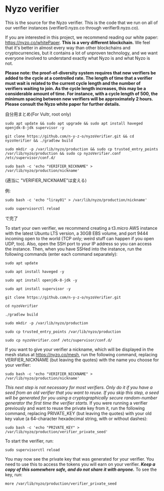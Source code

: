 # Nyzo verifier

This is the source for the Nyzo verifier. This is the code that we run on all of our verifier instances (verifier0.nyzo.co through verifier9.nyzo.co).

If you are interested in this project, we recommend reading our white paper: https://nyzo.co/whitePaper. **This is a very different blockchain.** We feel that it's better in almost every way than other blockchains and cryptocurrencies, but it contains a lot of unproven technology, and we want everyone involved to understand exactly what Nyzo is and what Nyzo is not.

**Please note: the proof-of-diversity system requires that new verifiers be added to the cycle at a controlled rate. The length of time that a verifier must wait is related to the current cycle length and the number of verifiers waiting to join. As the cycle length increases, this may be a considerable amount of time. For instance, with a cycle length of 500, the minimum spacing between new verifiers will be approximately 2 hours. Please consult the Nyzo white paper for further details.**

自分用まとめ(For Vultr, root only)

```
sudo apt update && sudo apt upgrade && sudo apt install haveged openjdk-8-jdk supervisor -y
```

```
git clone https://github.com/n-y-z-o/nyzoVerifier.git && cd nyzoVerifier && ./gradlew build
```

```
sudo mkdir -p /var/lib/nyzo/production && sudo cp trusted_entry_points /var/lib/nyzo/production && sudo cp nyzoVerifier.conf /etc/supervisor/conf.d/
```

```
sudo bash -c 'echo "VERIFIER_NICKNAME" > /var/lib/nyzo/production/nickname'
```

(適当に "VERIFIER_NICKNAME"は変える)

例:
```
sudo bash -c 'echo "liray01" > /var/lib/nyzo/production/nickname'
```

```
sudo supervisorctl reload
```
で完了

To start your own verifier, we recommend creating a t3.micro AWS instance with the latest Ubuntu LTS version, a 30GB EBS volume, and port 9444 incoming open to the world (TCP only; weird stuff can happen if you open UDP, too). Also, open the SSH port to your IP address so you can access the instance. Then, when you have SSHed into the instance, run the following commands (enter each command separately):

```
sudo apt update
```

```
sudo apt install haveged -y
```

```
sudo apt install openjdk-8-jdk -y
```

```
sudo apt install supervisor -y
```

```
git clone https://github.com/n-y-z-o/nyzoVerifier.git
```

```
cd nyzoVerifier
```

```
./gradlew build
```

```
sudo mkdir -p /var/lib/nyzo/production
```

```
sudo cp trusted_entry_points /var/lib/nyzo/production
```

```
sudo cp nyzoVerifier.conf /etc/supervisor/conf.d/
```

If you want to give your verifier a nickname, which will be displayed in the mesh status at https://nyzo.co/mesh, run the following command, replacing VERIFIER_NICKNAME (but leaving the quotes) with the name you choose for your verifier:

```
sudo bash -c 'echo "VERIFIER_NICKNAME" > /var/lib/nyzo/production/nickname'
```

_This next step is not necessary for most verifiers. Only do it if you have a seed from an old verifier that you want to reuse. If you skip this step, a seed will be generated for you using a cryptographically secure random-number generator the first time the verifier starts._ If you were running a verifier previously and want to reuse the private key from it, run the following command, replacing PRIVATE_KEY (but leaving the quotes) with your old key value (a 64-character hexadecimal string, with or without dashes):

```
sudo bash -c 'echo "PRIVATE_KEY" > /var/lib/nyzo/production/verifier_private_seed'
```

To start the verifier, run:

```
sudo supervisorctl reload
```

You may now see the private key that was generated for your verifier. You need to use this to access the tokens you will earn on your verifier. **_Keep a copy of this somewhere safe, and do not share it with anyone._** To see the key, run:

```
more /var/lib/nyzo/production/verifier_private_seed
```
